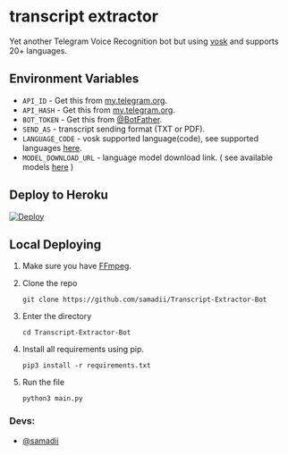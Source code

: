 # transcript extractor

Yet another Telegram Voice Recognition bot but using [vosk](https://github.com/alphacep/vosk-api) and supports 20+ languages.

## Environment Variables

- `API_ID` - Get this from [my.telegram.org](https://my.telegram.org/auth).
- `API_HASH` - Get this from [my.telegram.org](https://my.telegram.org/auth).
- `BOT_TOKEN` - Get this from [@BotFather](https://t.me/BotFather).
- `SEND_AS` - transcript sending format (TXT or PDF).
- `LANGUAGE_CODE` - vosk supported language(code), see supported languages [here](https://github.com/alphacep/vosk-api).
- `MODEL_DOWNLOAD_URL` - language model download link. ( see available models [here](https://alphacephei.com/vosk/models) )


## Deploy to Heroku

[![Deploy](https://www.herokucdn.com/deploy/button.svg)](https://heroku.com/deploy?template=https://github.com/jack77force/Transcript-Extractor-Bot)


## Local Deploying

1. Make sure you have [FFmpeg](www.ffmpeg.org).

2. Clone the repo
   ```
   git clone https://github.com/samadii/Transcript-Extractor-Bot
   ```

3. Enter the directory
   ```
   cd Transcript-Extractor-Bot
   ```
  
4. Install all requirements using pip.
   ```
   pip3 install -r requirements.txt
   ```

5. Run the file
   ```
   python3 main.py
   ```

### Devs: 
- [@samadii](https://github.com/samadii)
